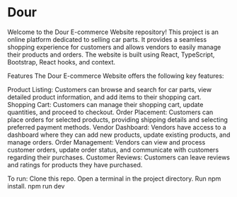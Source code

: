 # **Dour**

Welcome to the Dour E-commerce Website repository! This project is an online platform dedicated to selling car parts. It provides a seamless shopping experience for customers and allows vendors to easily manage their products and orders. The website is built using React, TypeScript, Bootstrap, React hooks, and context.

Features
The Dour E-commerce Website offers the following key features:

Product Listing: Customers can browse and search for car parts, view detailed product information, and add items to their shopping cart.
Shopping Cart: Customers can manage their shopping cart, update quantities, and proceed to checkout.
Order Placement: Customers can place orders for selected products, providing shipping details and selecting preferred payment methods.
Vendor Dashboard: Vendors have access to a dashboard where they can add new products, update existing products, and manage orders.
Order Management: Vendors can view and process customer orders, update order status, and communicate with customers regarding their purchases.
Customer Reviews: Customers can leave reviews and ratings for products they have purchased.

To run: 
Clone this repo.
Open a terminal in the project directory.
Run npm install.
npm run dev
